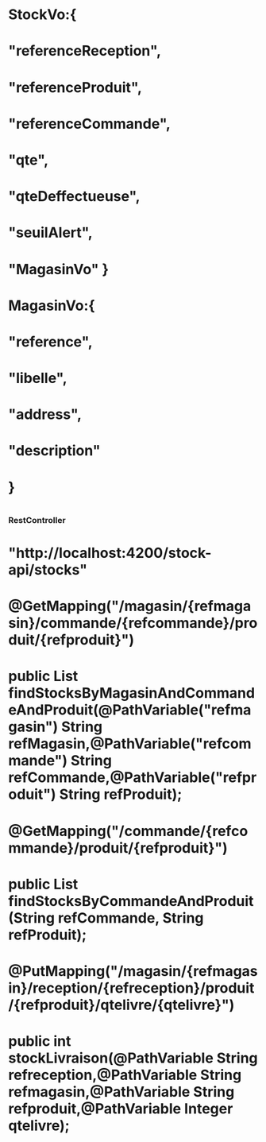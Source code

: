 # StockVo:{
#   "referenceReception",
#    "referenceProduit",
#    "referenceCommande",
#    "qte",
#    "qteDeffectueuse",
#    "seuilAlert",
#    "MagasinVo" }
#  MagasinVo:{
#   "reference",
#   "libelle",
#   "address",
#   "description"
#            }
#
### RestController 
#   "http://localhost:4200/stock-api/stocks"
#
#   @GetMapping("/magasin/{refmagasin}/commande/{refcommande}/produit/{refproduit}")
#   public List<Stock> findStocksByMagasinAndCommandeAndProduit(@PathVariable("refmagasin") String refMagasin,@PathVariable("refcommande") String refCommande,@PathVariable("refproduit") String refProduit);
#   

#   @GetMapping("/commande/{refcommande}/produit/{refproduit}")
#    public List<Stock> findStocksByCommandeAndProduit(String refCommande, String refProduit);


#   @PutMapping("/magasin/{refmagasin}/reception/{refreception}/produit/{refproduit}/qtelivre/{qtelivre}")
#    public int stockLivraison(@PathVariable String refreception,@PathVariable String refmagasin,@PathVariable String refproduit,@PathVariable Integer qtelivre);
